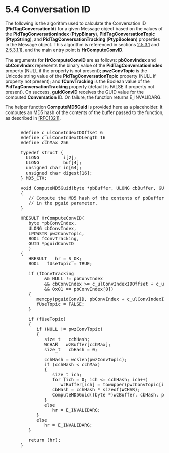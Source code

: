 <html dir="LTR" xmlns:mshelp="http://msdn.microsoft.com/mshelp" xmlns:ddue="http://ddue.schemas.microsoft.com/authoring/2003/5" xmlns:xlink="http://www.w3.org/1999/xlink" xmlns:tool="http://www.microsoft.com/tooltip">
    <head>
        <meta http-equiv="Content-Type" content="text/html; CHARSET=utf-8"></meta>
        <meta name="save" content="history"></meta>
        <title>5.4 Conversation ID</title>
        <xml>
            <mshelp:toctitle title="5.4 Conversation ID"></mshelp:toctitle>
            <mshelp:rltitle title="[MS-PST]: Conversation ID"></mshelp:rltitle>
            <mshelp:keyword index="A" term="a19c8e83-bb3b-4061-b027-aa2e82061283"></mshelp:keyword>
            <mshelp:attr name="DCSext.ContentType" value="open specification"></mshelp:attr>
            <mshelp:attr name="AssetID" value="a19c8e83-bb3b-4061-b027-aa2e82061283"></mshelp:attr>
            <mshelp:attr name="TopicType" value="kbRef"></mshelp:attr>
            <mshelp:attr name="DCSext.Title" value="[MS-PST]: Conversation ID" />
        </xml>
    </head>
    <body>
        <div id="header">
            <h1 class="heading">5.4 Conversation ID</h1>
        </div>
        <div id="mainSection">
            <div id="mainBody">
                <div id="allHistory" class="saveHistory"></div>
                <div id="sectionSection0" class="section" name="collapseableSection">
                    

<p>The following is the algorithm used to calculate the
Conversation ID (<b>PidTagConversationId</b>) for a given Message object based
on the values of the <b>PidTagConversationIndex</b> (<b>PtypBinary</b>), <b>PidTagConversationTopic</b>
(<b>PtypString</b>), and <b>PidTagConversationTracking</b> (<b>PtypBoolean</b>)
properties in the Message object. This algorithm is referenced in sections <a href="f37c529b-0cd0-4ffd-83ee-c286636de41a.htm">2.5.3.1</a> and <a href="fbba2423-5006-45dd-8ea4-5e0a8eba1f76.htm">2.5.3.1.1</a>), and the main
entry point is <b>HrComputeConvID</b>.</p>

<p>The arguments for <b>HrComputeConvID</b> are as follows: <b>pbConvIndex</b>
and <b>cbConvIndex</b> represents the binary value of the <b>PidTagConversationIndex</b>
property (NULL if the property is not present); <b>pwzConvTopic</b> is the
Unicode string value of the <b>PidTagConversationTopic</b> property (NULL if
property not present); and <b>fConvTracking</b> is the Boolean value of the <b>PidTagConversationTracking</b>
property (default is FALSE if property not present). On success, <b>guidConvID</b>
receives the GUID value for the computed <b>Conversation</b> ID. On failure,
the function returns E_INVALIDARG.</p>

<p>The helper function <b>ComputeMD5Guid</b> is provided here
as a placeholder. It computes an MD5 hash of the contents of the buffer passed
to the function, as described in <a href="https://go.microsoft.com/fwlink/?LinkId=90275">[RFC1321]</a>.</p>

<dl>
<dd>
<div><pre>  
 #define c_ulConvIndexIDOffset 6
 #define c_ulConvIndexIDLength 16
 #define cchMax 256
  
 typedef struct {
   ULONG         i[2];
   ULONG         buf[4];
   unsigned char in[64];
   unsigned char digest[16];
 } MD5_CTX;
  
 void ComputeMD5Guid(byte *pbBuffer, ULONG cbBuffer, GUID *pguid)
 {
    // Compute the MD5 hash of the contents of pbBuffer and return
    // in the pguid parameter.
 }
  
 HRESULT HrComputeConvID(
    byte *pbConvIndex,
    ULONG cbConvIndex,
    LPCWSTR pwzConvTopic,
    BOOL fConvTracking,
    GUID *pguidConvID
    )
 {
    HRESULT   hr = S_OK;
    BOOL   fUseTopic = TRUE;
  
    if (fConvTracking
          &amp;&amp; NULL != pbConvIndex
          &amp;&amp; cbConvIndex &gt;= c_ulConvIndexIDOffset + c_ulConvIndexIDLength
          &amp;&amp; 0x01 == pbConvIndex[0])
    {
       memcpy(pguidConvID, pbConvIndex + c_ulConvIndexIDOffset, c_ulConvIndexIDLength);
       fUseTopic = FALSE;
    }
  
    if (fUseTopic)
    {
       if (NULL != pwzConvTopic)
       {
          size_t   cchHash;
          WCHAR   wzBuffer[cchMax];
          size_t   cbHash = 0;
  
          cchHash = wcslen(pwzConvTopic);
          if (cchHash &lt; cchMax)
          {
             size_t ich;
             for (ich = 0; ich &lt;= cchHash; ich++)
                wzBuffer[ich] = towupper(pwzConvTopic[ich]);
             cbHash = cchHash * sizeof(WCHAR);
             ComputeMD5Guid((byte *)wzBuffer, cbHash, pguidConvID);
          }
          else
             hr = E_INVALIDARG;
       }
       else
          hr = E_INVALIDARG;
    }
  
    return (hr);
 }
</pre></div>
</dd></dl>
                </div>
            </div>
        </div>
    </body>
</html>